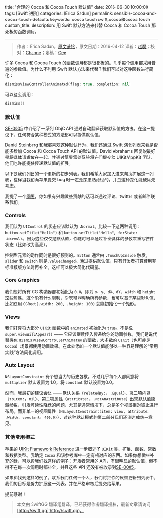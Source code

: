 title: "合理的 Cocoa 和 Cocoa Touch 默认值"
date: 2016-06-30 10:00:00
tags: [Swift 进阶]
categories: [Erica Sadun]
permalink: sensible-cocoa-and-cocoa-touch-defaults
keywords: cocoa touch swift,cocoa和cocoa touch
custom_title: 
description: 用 Swift 默认方法来代替 Cocoa 和 Cocoa Touch 那死板的函数调用。

---
> 作者：Erica Sadun，[原文链接](http://ericasadun.com/2016/04/12/sensible-cocoa-and-cocoa-touch-defaults)，原文日期：2016-04-12
> 译者：[赵磊](undefined)；校对：[Channe](http://www.jianshu.com/users/7a07113a6597/latest_articles)；定稿：[Cee](https://github.com/Cee)
  







<!--此处开始正文-->

许多 Cocoa 和 Cocoa Touch 的函数调用都是很死板的。几乎每个调用都采用普遍的参数值。为什么不利用 Swift 默认方法来代替？我们可以对这种函数进行简化：

```swift
dismissViewControllerAnimated(flag: true, completion: nil)
```

可以这么调用：

```swift
dismiss()
```

<!--more-->

### 默认值

[SE-0005](https://github.com/apple/swift-evolution/blob/master/proposals/0005-objective-c-name-translation.md) 中介绍了一系列 ObjC API 通过自动翻译获取默认值的方法。在这一提议下，任何符合某种模式的方法都可以提供默认值。

Daniel Steinberg 和我都喜欢这种默认行为，我们还通过 Swift 演化列表来看是否能多增加 Cocoa 和 Cocoa Touch API 的默认值。David Abrahams 回复说最好是将具体请求放在一起，并通过[苹果雷达系统](https://developer.apple.com/bug-reporting/)将它们提交给 UIKit/AppKit 团队，他们也许能提供传递默认值的扩展。

以下是我们列出的一个更新的初步列表。我们希望大家加入进来帮助扩展这一列表，这样当我们向苹果提交 bug 时一定是深思熟虑过的，并且这种变化能被优先考虑。

我提了一个[纲要](https://gist.github.com/erica/3987ec54b8f4a580ae5fc18f4e9e7ca5)，你如果有兴趣做些贡献的话可以通过评论、twitter 或者邮件联系我们。

### Controls

我们认为 `UIControl` 的状态应该默认为 `.Normal`。比较一下这两种调用：`button.setTitle("Hello")` 和 `button.setTitle("Hello", forState: .Normal)`。因为这些仅仅是默认值，你随时可以通过补全具体的参数来重写控件状态（比如改为高亮）。

控制型元素的动作同时是很好预测的。`Button` 通常由 `.TouchUpInside` 触发，`slider` 和 `switch` 则是`.ValueChanged`。通过提供默认值，只有开发者打算使用非标准模版方法时再补全，这样可以极大简化代码量。

### Core Graphics

我们想将所有 CG 构造器都初始化为 `0.0`，即对 `x`、`y`、`dX`、`dY`、`width` 和 `height` 这些属性。这个没有什么限制，你既可以明确所有参数，也可以基于某些默认值，比如仅用 `CGRect(.width: 200, .height: 100)` 就能初始化一个矩形。

### Views

我们打算将大部分 `UIKit` 函数中的 `animated` 初始化为 `true`。不是说 `super.viewWillAppear()` —— 它应该继续传入传递给你的动画参数。我们是说代替类似 `dismissViewControllerAnimated` 的函数，大多数的 `UIKit`（也可能是 `Cocoa`）场景都使用动画效果。在此处添加一个默认值能够以一种容易理解的“常用实践”方法简化调用。

### Auto Layout

`NSLayoutConstraint` 有个想当大的历史包袱。不过几乎每个人都同意将 `multiplier` 默认设置为 1.0，将 `constant` 默认设置为0.0。

然而，我最初的建议会让 —— 默认关系（`relatedBy:`，`.Equal`）、第二项内容（`toItem:`，`nil`）、第二项属性（`attribute:`，`.NotAnAttribute`）出现默认值隐藏参数，引发可读性降低的问题。尤其是通常情况下，总是多个视图相对彼此进行布局，而非单一的视图属性（`NSLayoutConstraint(item: view, attribute: .Width, constant: 400.0)`），对这种默认模式的第二部分我们还没达成统一意见。

### 其他常用模式

苹果的 [UIKit Framework Reference](https://developer.apple.com/library/ios/documentation/UIKit/Reference/UIKit_Framework/) 进一步概述了 `UIKit` 类、扩展、函数、常数和数据类型。我确定 `Cocoa` 和该参考库中一定有相对应的东西。如果你想做些补充的话，可以帮我们找这样的例子：开发者常用的 API，有很明显的默认值，但不得不在每一次调用时都补全，并且这些 API 还没有被收录到[SE-0005](http://ericasadun.com/2016/04/11/auto-defaulting-objc-arguments/)。

如果你找到这样的例子，联系我们任何一个人，我们将把你的反馈更新到列表中。我们的目标是努力扩展这一列表，并在严格审核后提交给苹果。

提前感谢！
> 本文由 SwiftGG 翻译组翻译，已经获得作者翻译授权，最新文章请访问 [http://swift.gg](http://swift.gg)。